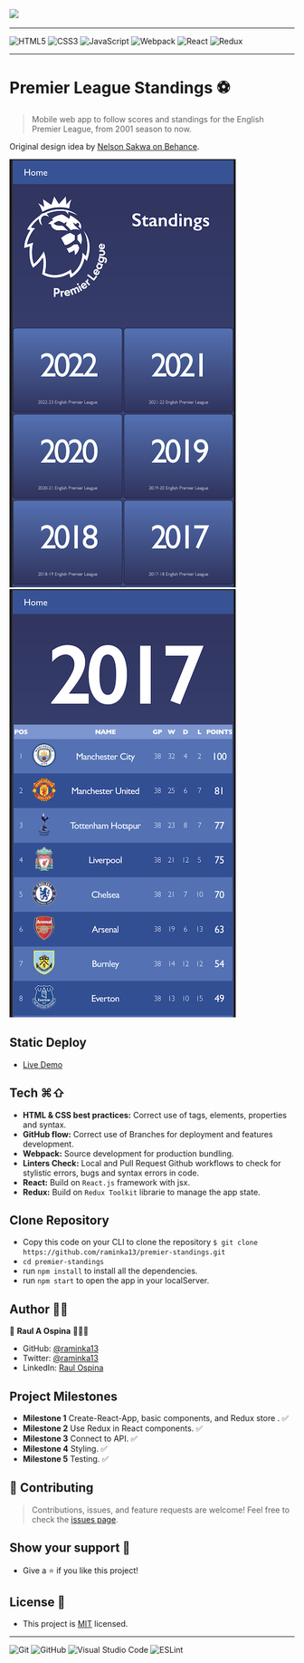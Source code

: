 ![](https://img.shields.io/badge/Microverse-blueviolet)

---

![HTML5](https://img.shields.io/badge/html5-%23E34F26.svg?style=for-the-badge&logo=html5&logoColor=white) ![CSS3](https://img.shields.io/badge/css3-%231572B6.svg?style=for-the-badge&logo=css3&logoColor=white) ![JavaScript](https://img.shields.io/badge/javascript-%23323330.svg?style=for-the-badge&logo=javascript&logoColor=%23F7DF1E)
![Webpack](https://img.shields.io/badge/webpack-%238DD6F9.svg?style=for-the-badge&logo=webpack&logoColor=black) ![React](https://img.shields.io/badge/react-%2320232a.svg?style=for-the-badge&logo=react&logoColor=%2361DAFB) ![Redux](https://img.shields.io/badge/redux-%23593d88.svg?style=for-the-badge&logo=redux&logoColor=white)

---

# Premier League Standings ⚽️

> Mobile web app to follow scores and standings for the English Premier League, from 2001 season to now.

Original design idea by [Nelson Sakwa on Behance](https://www.behance.net/sakwadesignstudio).

![](Seasons.png) ![](Standings.png)

## Static Deploy

- [Live Demo](https://space-traverlers-raminka-nyame.netlify.app/)

## Tech ⌘⇧

- **HTML & CSS best practices:** Correct use of tags, elements, properties and syntax.
- **GitHub flow:** Correct use of Branches for deployment and features development.
- **Webpack:** Source development for production bundling.
- **Linters Check:** Local and Pull Request Github workflows to check for stylistic errors, bugs and syntax errors in code.
- **React:** Build on `React.js` framework with jsx.
- **Redux:** Build on `Redux Toolkit` librarie to manage the app state.

## Clone Repository

- Copy this code on your CLI to clone the repository `$ git clone https://github.com/raminka13/premier-standings.git`
- `cd premier-standings`
- run `npm install` to install all the dependencies.
- run `npm start` to open the app in your localServer.

## Author ✍🏼

👤 **Raul A Ospina** 🧑🏻‍💻

- GitHub: [@raminka13](https://github.com/raminka13)
- Twitter: [@raminka13](https://twitter.com/raminka13)
- LinkedIn: [Raul Ospina](http://linkedin.com/in/raul-ospina)

## Project Milestones

- **Milestone 1** Create-React-App, basic components, and Redux store . ✅
- **Milestone 2** Use Redux in React components. ✅
- **Milestone 3** Connect to API. ✅
- **Milestone 4** Styling. ✅
- **Milestone 5** Testing. ✅

## 🤝 Contributing

> Contributions, issues, and feature requests are welcome!
> Feel free to check the [issues page](https://github.com/raminka13/premier-standings/issues).

## Show your support 🦾

- Give a ⭐️ if you like this project!

## License 📝

- This project is [MIT](LICENSE) licensed.

---

![Git](https://img.shields.io/badge/git-%23F05033.svg?style=for-the-badge&logo=git&logoColor=white) ![GitHub](https://img.shields.io/badge/github-%23121011.svg?style=for-the-badge&logo=github&logoColor=white) ![Visual Studio Code](https://img.shields.io/badge/Visual%20Studio%20Code-0078d7.svg?style=for-the-badge&logo=visual-studio-code&logoColor=white) ![ESLint](https://img.shields.io/badge/ESLint-4B3263?style=for-the-badge&logo=eslint&logoColor=white)
